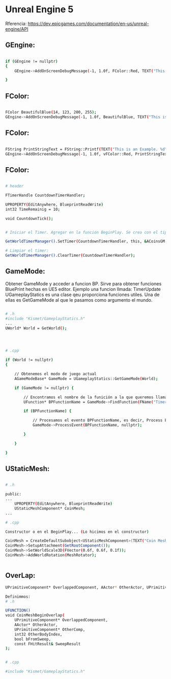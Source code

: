 # Unreal Engine 5

Rferencia: https://dev.epicgames.com/documentation/en-us/unreal-engine/API

## GEngine:

```sh

if (GEngine != nullptr) 
{
	GEngine->AddOnScreenDebugMessage(-1, 1.0f, FColor::Red, TEXT("This is an Example"));

}

```


## FColor:

```sh

FColor BeautifulBlue(14, 123, 200, 255);
GEngine->AddOnScreenDebugMessage(-1, 1.0f, BeautifulBlue, TEXT("This is an Example"));

```


## FColor:

```sh

FString PrintStringText = FString::Printf(TEXT("This is an Example. %d"), TimeRemainig);
GEngine->AddOnScreenDebugMessage(-1, 1.0f, vFColor::Red, PrintStringText);

```





## FColor:

```sh

# header

FTimerHandle CountdownTimerHandler;

UPROPERTY(EditAnywhere, BlueprintReadWrite)
int32 TimeRemainig = 10;

void CountdownTick();


# Iniciar el Timer. Agregar en la funcion BeginPlay. Se crea con el tipo "FTimerHandle" y es la variable: CountdownTimerHandler

GetWorldTimerManager().SetTimer(CountdownTimerHandler, this, &ACoinsGM::CountdownTick, 1.0f, true);

# Limpiar el timer:
GetWorldTimerManager().ClearTimer(CountdownTimerHandler);


```



## GameMode:
Obtener GameMode y acceder  a funcion BP. Sirve para obtener funciones BluePrint hechas en UE5 editor. Ejemplo una funcion llmada: TimerUpdate
UGameplayStatics es una clase qeu proporciona funciones utiles. Una de ellas es GetGameMode al que le pasamos como argumento el mundo.

```sh

# .h
#include "Kismet/GameplayStatics.h"
...
UWorld* World = GetWorld();




# .cpp

if (World != nullptr) 
{

	// Obtenemos el modo de juego actual
	AGameModeBase* GameMode = UGameplayStatics::GetGameMode(World);

	if (GameMode != nullptr) {

		// Encontramos el nombre de la funición a la que queremos llamar y la guardamos en la variable BPFunctionName
		UFunction* BPFunctionName = GameMode->FindFunction(FName("TimerUpdate"));

		if (BPFunctionName) {

			// Procesamos el evento BPFunctionName, es decir, Process Event activa o ejecuta esta función
			GameMode->ProcessEvent(BPFunctionName, nullptr);

		}

	}

}


```





## UStaticMesh:


```sh

# .h

public:
...
	UPROPERTY(EditAnywhere, BlueprintReadWrite)
	UStaticMeshComponent* CoinMesh;
...

# .cpp

Constructor o en el BeginPlay... (Lo hicimos en el constructor)

CoinMesh = CreateDefaultSubobject<UStaticMeshComponent>(TEXT("Coin Mesh Component"));
CoinMesh->SetupAttachment(GetRootComponent());
CoinMesh->SetWorldScale3D(FVector(0.6f, 0.6f, 0.1f));
CoinMesh->AddWorldRotation(MeshRotator);



```


## OverLap:


```sh
UPrimitiveComponent* OverlappedComponent, AActor* OtherActor, UPrimitiveComponent* OtherComp, int32 OtherBodyIndex, bool bFromSweep, const FHitResult& SweepResult

Definimmos:
# .h

UFUNCTION()
void CoinMeshBeginOverlap(
	UPrimitiveComponent* OverlappedComponent, 
	AActor* OtherActor, 
	UPrimitiveComponent* OtherComp, 
	int32 OtherBodyIndex, 
	bool bFromSweep, 
	const FHitResult& SweepResult
);


# .cpp

#include "Kismet/GameplayStatics.h"





```






